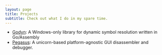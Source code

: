 ```yaml
---
layout: page
title: Projects
subtitle: Check out what I do in my spare time.
---
```


- [Godyn](https://github.com/ntauth/godyn): A Windows-only library for dynamic symbol resolution written in Go/Assembly
- [Pegasus](https://github.com/ntauth/pegasus): A unicorn-based platform-agnostic GUI disassembler and debugger.
